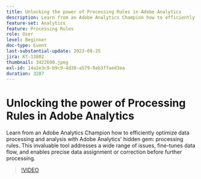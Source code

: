 ```yaml
---
title: Unlocking the power of Processing Rules in Adobe Analytics
description: Learn from an Adobe Analytics Champion how to efficiently optimize data processing and analysis with Adobe Analytics' hidden gem - processing rules. This invaluable tool addresses a wide range of issues, fine-tunes data flow, and enables precise data assignment or correction before further processing.
feature-set: Analytics
feature: Processing Rules
role: User
level: Beginner
doc-type: Event
last-substantial-update: 2023-08-25
jira: KT-13802
thumbnail: 3422690.jpeg
exl-id: 14a2e3c9-b9c9-4d30-a579-9ab3ffaed3ea
duration: 3287
---
```

# Unlocking the power of Processing Rules in Adobe Analytics

Learn from an Adobe Analytics Champion how to efficiently optimize data processing and analysis with Adobe Analytics' hidden gem: processing rules. This invaluable tool addresses a wide range of issues, fine-tunes data flow, and enables precise data assignment or correction before further processing.

>[!VIDEO](https://video.tv.adobe.com/v/3422690/?learn=on)
